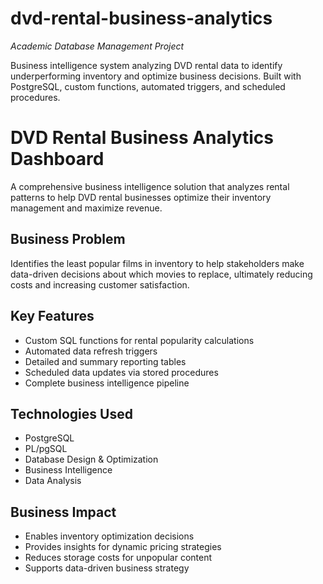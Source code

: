 # dvd-rental-business-analytics
*Academic Database Management Project*

Business intelligence system analyzing DVD rental data to identify underperforming inventory and optimize business decisions. Built with PostgreSQL, custom functions, automated triggers, and scheduled procedures.

# DVD Rental Business Analytics Dashboard

A comprehensive business intelligence solution that analyzes rental patterns to help DVD rental businesses optimize their inventory management and maximize revenue.

## Business Problem
Identifies the least popular films in inventory to help stakeholders make data-driven decisions about which movies to replace, ultimately reducing costs and increasing customer satisfaction.

## Key Features
- Custom SQL functions for rental popularity calculations
- Automated data refresh triggers
- Detailed and summary reporting tables  
- Scheduled data updates via stored procedures
- Complete business intelligence pipeline

## Technologies Used
- PostgreSQL
- PL/pgSQL
- Database Design & Optimization
- Business Intelligence
- Data Analysis

## Business Impact
- Enables inventory optimization decisions
- Provides insights for dynamic pricing strategies
- Reduces storage costs for unpopular content
- Supports data-driven business strategy
